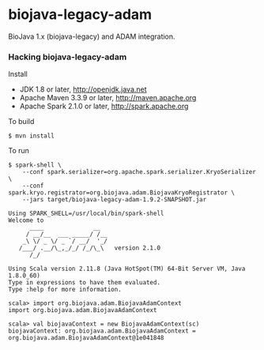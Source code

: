 # biojava-legacy-adam

BioJava 1.x (biojava-legacy) and ADAM integration. 

### Hacking biojava-legacy-adam

Install

 * JDK 1.8 or later, http://openjdk.java.net
 * Apache Maven 3.3.9 or later, http://maven.apache.org
 * Apache Spark 2.1.0 or later, http://spark.apache.org


To build

    $ mvn install


To run

```
$ spark-shell \
    --conf spark.serializer=org.apache.spark.serializer.KryoSerializer \
    --conf spark.kryo.registrator=org.biojava.adam.BiojavaKryoRegistrator \
    --jars target/biojava-legacy-adam-1.9.2-SNAPSHOT.jar

Using SPARK_SHELL=/usr/local/bin/spark-shell
Welcome to
      ____              __
     / __/__  ___ _____/ /__
    _\ \/ _ \/ _ `/ __/  '_/
   /___/ .__/\_,_/_/ /_/\_\   version 2.1.0
      /_/

Using Scala version 2.11.8 (Java HotSpot(TM) 64-Bit Server VM, Java 1.8.0_60)
Type in expressions to have them evaluated.
Type :help for more information.

scala> import org.biojava.adam.BiojavaAdamContext
import org.biojava.adam.BiojavaAdamContext

scala> val biojavaContext = new BiojavaAdamContext(sc)
biojavaContext: org.biojava.adam.BiojavaAdamContext = org.biojava.adam.BiojavaAdamContext@1e041848
```

